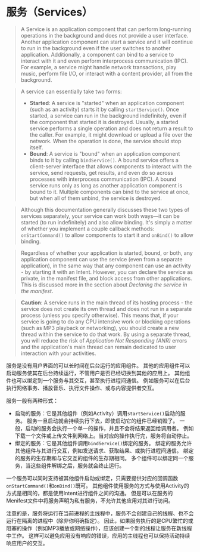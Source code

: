 
# 服务（Services）
> A Service is an application component that can perform long-running operations in the background 
and does not provide a user interface. 
Another application component can start a service and it will continue to run in the background 
even if the user switches to another application. 
Additionally, a component can bind to a service to interact with it and even perform interprocess communication (IPC). 
For example, a service might handle network transactions, play music, perform file I/O, 
or interact with a content provider, all from the background.

> A service can essentially take two forms:
> - **Started**: A service is "started" when an application component (such as an activity) 
starts it by calling `startService()`. 
Once started, a service can run in the background indefinitely, even if the component that started it is destroyed. 
Usually, a started service performs a single operation and does not return a result to the caller. 
For example, it might download or upload a file over the network. 
When the operation is done, the service should stop itself.
> - **Bound**: A service is "bound" when an application component binds to it by calling `bindService()`. 
A bound service offers a client-server interface that allows components to interact with the service, 
send requests, get results, and even do so across processes with interprocess communication (IPC). 
A bound service runs only as long as another application component is bound to it. 
Multiple components can bind to the service at once, but when all of them unbind, the service is destroyed. 

> Although this documentation generally discusses these two types of services separately, your service can work both ways—it can be started (to run indefinitely) and also allow binding. It's simply a matter of whether you implement a couple callback methods: `onStartCommand()` to allow components to start it and `onBind()` to allow binding.

> Regardless of whether your application is started, bound, or both, any application component can use the service (even from a separate application), in the same way that any component can use an activity - by starting it with an Intent. However, you can declare the service as private, in the manifest file, and block access from other applications. This is discussed more in the section about *Declaring the service in the manifest*.

> **Caution**: A service runs in the main thread of its hosting process - the service does not create its own thread and does not run in a separate process (unless you specify otherwise). This means that, if your service is going to do any CPU intensive work or blocking operations (such as MP3 playback or networking), you should create a new thread within the service to do that work. By using a separate thread, you will reduce the risk of *Application Not Responding (ANR)* errors and the application's main thread can remain dedicated to user interaction with your activities.

服务是没有用户界面的可以长时间在后台运行的应用组件。
其他的应用组件可以启动服务使其在后台持续运行，不管用户是否已经切换到其他的应用上。
其他组件也可以绑定到一个服务与其交互，甚至执行进程间通信。
例如服务可以在后台执行网络事务、播放音乐、执行文件操作、或与内容提供者交互。

服务一般有两种形式：
- 启动的服务：它是其他组件（例如Activity）调用`startService()`启动的服务。
  服务一旦启动就会持续执行下去，即使启动它的组件已经销毁了。
  一般，启动的服务会执行一个单一的操作，并且不会将结果返回给调用者。
  例如下载一个文件或上传文件到网络上。当对应的操作执行完，服务将自动停止。
- 绑定的服务：它是其他组件调用`bindService()`绑定的服务。
  绑定的服务允许其他组件与其进行交互，例如发送请求、获取结果、或执行进程间通信。
  绑定的服务的生存期和与它交互的组件的生存期相同。
  多个组件可以绑定同一个服务，当这些组件解绑之后，服务就会终止运行。

一个服务可以同时支持被其他组件启动或绑定，只需要提供对应的回调函数`onStartCommand()`和`onBind()`既可。
其他组件使用服务的方式与使用Activity的方式是相同的，都是使用Intent进行组件之间的沟通。
但是可以在服务的Menifest文件中将服务声明为私有服务，不允许其他应用对其进行访问。

注意的是，服务将运行在当前进程的主线程中，服务不会创建自己的线程、也不会运行在隔离的进程中（除非你明确指定）。
因此，如果服务执行的是CPU繁忙的或阻塞的操作（例如MP3播放或网络操作），应该创建一个新的线程让服务在新线程中工作。
这样可以避免应用没有响应的错误，应用的主线程也可以保持活动持续响应用户的交互。
